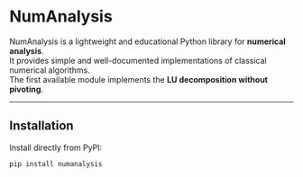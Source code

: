 # NumAnalysis

NumAnalysis is a lightweight and educational Python library for **numerical analysis**.  
It provides simple and well-documented implementations of classical numerical algorithms.  
The first available module implements the **LU decomposition without pivoting**.

---

## Installation

Install directly from PyPI:

```bash
pip install numanalysis
